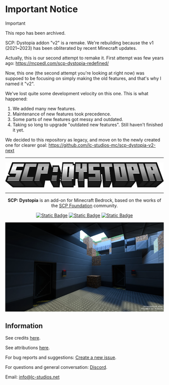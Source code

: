 # Important Notice

> [!IMPORTANT]
> This repo has been archived.

SCP: Dystopia addon "v2" is a remake.
We're rebuilding because the v1 (2021~2023) has been obliterated by recent Minecraft updates.

Actually, this is our second attempt to remake it.
First attempt was few years ago: https://mcpedl.com/scp-dystopia-redefined/

Now, this one (the second attempt you're looking at right now) was suppoed to be focusing on simply making the old features,
and that's why I named it "v2".

We've lost quite some development velocity on this one. This is what happened:
1. We added many new features.
2. Maintenance of new features took precedence.
3. Some parts of new features got messy and outdated.
4. Taking so long to upgrade "outdated new features". Still haven't finished it yet.

We decided to this repository as legacy, and move on to the newly created one for clearer goal: https://github.com/lc-studios-mc/scp-dystopia-v2-next

<hr/>

<div align="center">

<img src="./media/logo.webp" alt="Logo" title="SCP: Dystopia" height="80" />

<hr/>

**SCP: Dystopia** is an add-on for Minecraft Bedrock, based on the works of the [SCP Foundation](https://scp-wiki.wikidot.com/) community.

[![Static Badge](https://img.shields.io/badge/Discord-%235865F2?style=for-the-badge&logo=discord&logoColor=%23ffffff)](https://discord.gg/K2mxsJ2trE)
[![Static Badge](https://img.shields.io/badge/CurseForge-%23f16436?style=for-the-badge&logo=curseforge&logoColor=%23ffffff)](https://www.curseforge.com/minecraft-bedrock/addons/scp-dystopia-addon)
[![Static Badge](https://img.shields.io/badge/MCPEDL-%2300a52e?style=for-the-badge)](https://mcpedl.com/scp-dystopia-addon/)

<img src="./media/banner.webp" alt="Logo" title="SCP: Dystopia" />

</div>

## Information

See credits [here](./docs/credits.md).

See attributions [here](./docs/attributions.md).

For bug reports and suggestions: [Create a new issue](https://github.com/lc-studios-mc/scp-dystopia/issues).

For questions and general conversation: [Discord](https://discord.gg/K2mxsJ2trE).

Email: info@lc-studios.net
